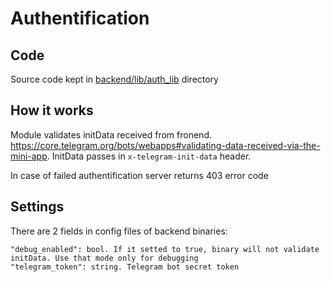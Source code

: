 # Authentification
## Code
Source code kept in [backend/lib/auth_lib](../backend/lib_auth_lib) directory

## How it works

Module validates initData received from fronend. https://core.telegram.org/bots/webapps#validating-data-received-via-the-mini-app.
InitData passes in ```x-telegram-init-data``` header.

In case of failed authentification server returns 403 error code

## Settings

There are 2 fields in config files of backend binaries:
```
"debug_enabled": bool. If it setted to true, binary will not validate initData. Use that mode only for debugging
"telegram_token": string. Telegram bot secret token
```


